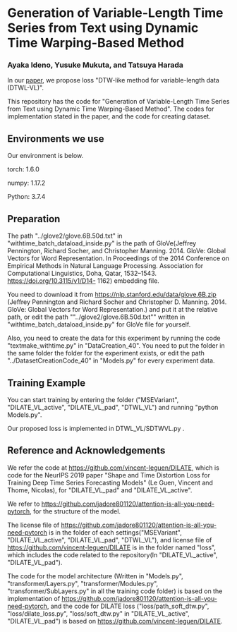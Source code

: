 # Generation of Variable-Length Time Series from Text using Dynamic Time Warping-Based Method

### Ayaka Ideno, Yusuke Mukuta, and Tatsuya Harada

In our [paper](https://dl.acm.org/doi/10.1145/3469877.3495644), we propose loss "DTW-like method for variable-length data (DTWL-VL)".

This repository has the code for "Generation of Variable-Length Time Series from Text using Dynamic Time Warping-Based Method".
The codes for implementation stated in the paper, and the code for creating dataset.



##  Environments we use



Our environment is below.

torch:  1.6.0

numpy:  1.17.2 

Python: 3.7.4

## Preparation 
The path 
"../glove2/glove.6B.50d.txt" 
in "withtime_batch_dataload_inside.py" is the path of GloVe(Jeffrey Pennington, Richard Socher, and Christopher Manning. 2014. GloVe: Global Vectors for Word Representation. In Proceedings of the 2014 Conference on Empirical Methods in Natural Language Processing. Association for Computational Linguistics, Doha, Qatar, 1532–1543. https://doi.org/10.3115/v1/D14- 1162) embedding file.

You need to download it from https://nlp.stanford.edu/data/glove.6B.zip (Jeffrey Pennington and Richard Socher and Christopher D. Manning. 2014. GloVe: Global Vectors for Word Representation.) and put it at the relative path, or edit the path ""../glove2/glove.6B.50d.txt"" written in "withtime_batch_dataload_inside.py" for GloVe file for yourself.


Also, you need to create the data for this experiment by running the code "textmake_withtime.py" in "DataCreation_40".
You need to put the folder in the same folder the folder for the experiment exists, or edit the path "../DatasetCreationCode_40" in "Models.py"
 for every experiment data.

##  Training Example
You can start training by entering the folder ("MSEVariant", "DILATE_VL_active", "DILATE_VL_pad", "DTWL_VL") and
running "python Models.py".


Our proposed loss is implemented in DTWL_VL/SDTWVL.py .


## Reference and Acknowledgements 

We refer the code at https://github.com/vincent-leguen/DILATE, which is code for the NeurIPS 2019 paper "Shape and Time Distortion Loss for Training Deep Time Series Forecasting Models" (Le Guen, Vincent and Thome, Nicolas), for "DILATE_VL_pad" and "DILATE_VL_active".

We refer to https://github.com/jadore801120/attention-is-all-you-need-pytorch, for the structure of the model. 

The license file of https://github.com/jadore801120/attention-is-all-you-need-pytorch is in the folder of each settings("MSEVariant", "DILATE_VL_active", "DILATE_VL_pad", "DTWL_VL"), and license file of https://github.com/vincent-leguen/DILATE is in the folder named "loss", which includes the code related to the repository(In "DILATE_VL_active", "DILATE_VL_pad").

The code for the model architecture (Written in "Models.py", "transformer/Layers.py", "transformer/Modules.py", "transformer/SubLayers.py" in all the training code folder) is based on the implementation of https://github.com/jadore801120/attention-is-all-you-need-pytorch, and
the code for DILATE loss ("loss/path_soft_dtw.py", "loss/dilate_loss.py", "loss/soft_dtw.py" in "DILATE_VL_active", "DILATE_VL_pad") is based on https://github.com/vincent-leguen/DILATE.
